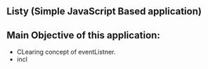 ## Listy (Simple JavaScript Based application)

## Main Objective of this application:
- CLearing concept of eventListner.
- incl
